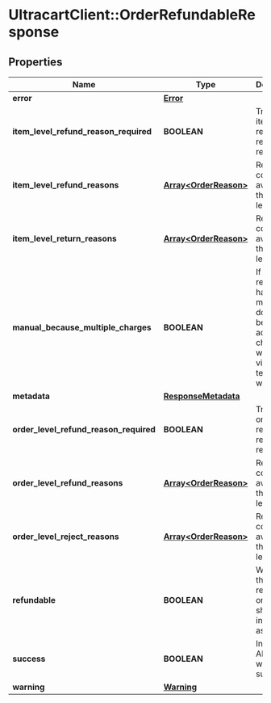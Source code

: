 # UltracartClient::OrderRefundableResponse

## Properties
Name | Type | Description | Notes
------------ | ------------- | ------------- | -------------
**error** | [**Error**](Error.md) |  | [optional] 
**item_level_refund_reason_required** | **BOOLEAN** | True if the item level refund reason is required | [optional] 
**item_level_refund_reasons** | [**Array&lt;OrderReason&gt;**](OrderReason.md) | Reason codes available at the item level. | [optional] 
**item_level_return_reasons** | [**Array&lt;OrderReason&gt;**](OrderReason.md) | Return codes available at the item level. | [optional] 
**manual_because_multiple_charges** | **BOOLEAN** | If true, this refund will have to be manually done because of additional charges with the virtual terminal were made | [optional] 
**metadata** | [**ResponseMetadata**](ResponseMetadata.md) |  | [optional] 
**order_level_refund_reason_required** | **BOOLEAN** | True if the order level refund reason is required | [optional] 
**order_level_refund_reasons** | [**Array&lt;OrderReason&gt;**](OrderReason.md) | Reason codes available at the order level. | [optional] 
**order_level_reject_reasons** | [**Array&lt;OrderReason&gt;**](OrderReason.md) | Reject codes available at the order level. | [optional] 
**refundable** | **BOOLEAN** | Whether the order is refundable or not.  Null should be interpreted as false. | [optional] 
**success** | **BOOLEAN** | Indicates if API call was successful | [optional] 
**warning** | [**Warning**](Warning.md) |  | [optional] 


